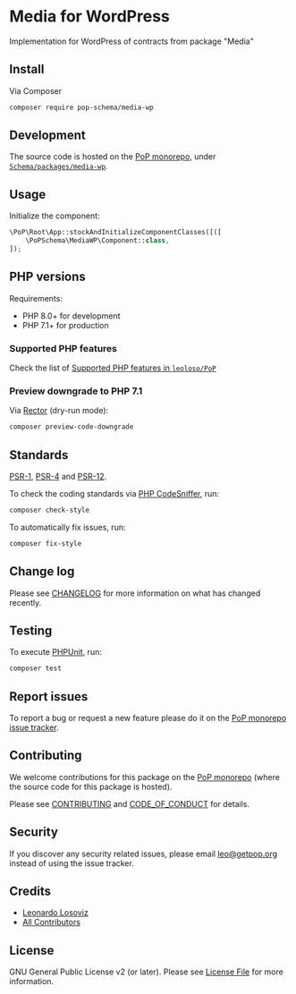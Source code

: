 # Media for WordPress

<!--
[![Build Status][ico-travis]][link-travis]
[![Quality Score][ico-code-quality]][link-code-quality]
[![Software License][ico-license]](LICENSE.md)
[![Latest Version on Packagist][ico-version]][link-packagist]
[![Coverage Status][ico-scrutinizer]][link-scrutinizer]
[![Total Downloads][ico-downloads]][link-downloads]
-->

Implementation for WordPress of contracts from package "Media"

## Install

Via Composer

``` bash
composer require pop-schema/media-wp
```

## Development

The source code is hosted on the [PoP monorepo](https://github.com/leoloso/PoP), under [`Schema/packages/media-wp`](https://github.com/leoloso/PoP/tree/master/layers/Schema/packages/media-wp).

## Usage

Initialize the component:

``` php
\PoP\Root\App::stockAndInitializeComponentClasses([([
    \PoPSchema\MediaWP\Component::class,
]);
```

## PHP versions

Requirements:

- PHP 8.0+ for development
- PHP 7.1+ for production

### Supported PHP features

Check the list of [Supported PHP features in `leoloso/PoP`](https://github.com/leoloso/PoP/blob/master/docs/supported-php-features.md)

### Preview downgrade to PHP 7.1

Via [Rector](https://github.com/rectorphp/rector) (dry-run mode):

```bash
composer preview-code-downgrade
```

## Standards

[PSR-1](https://www.php-fig.org/psr/psr-1), [PSR-4](https://www.php-fig.org/psr/psr-4) and [PSR-12](https://www.php-fig.org/psr/psr-12).

To check the coding standards via [PHP CodeSniffer](https://github.com/squizlabs/PHP_CodeSniffer), run:

``` bash
composer check-style
```

To automatically fix issues, run:

``` bash
composer fix-style
```

## Change log

Please see [CHANGELOG](CHANGELOG.md) for more information on what has changed recently.

## Testing

To execute [PHPUnit](https://phpunit.de/), run:

``` bash
composer test
```

## Report issues

To report a bug or request a new feature please do it on the [PoP monorepo issue tracker](https://github.com/leoloso/PoP/issues).

## Contributing

We welcome contributions for this package on the [PoP monorepo](https://github.com/leoloso/PoP) (where the source code for this package is hosted).

Please see [CONTRIBUTING](CONTRIBUTING.md) and [CODE_OF_CONDUCT](CODE_OF_CONDUCT.md) for details.

## Security

If you discover any security related issues, please email leo@getpop.org instead of using the issue tracker.

## Credits

- [Leonardo Losoviz][link-author]
- [All Contributors][link-contributors]

## License

GNU General Public License v2 (or later). Please see [License File](LICENSE.md) for more information.

[ico-version]: https://img.shields.io/packagist/v/pop-schema/media-wp.svg?style=flat-square
[ico-license]: https://img.shields.io/badge/license-GPLv2-brightgreen.svg?style=flat-square
[ico-travis]: https://img.shields.io/travis/pop-schema/media-wp/master.svg?style=flat-square
[ico-scrutinizer]: https://img.shields.io/scrutinizer/coverage/g/pop-schema/media-wp.svg?style=flat-square
[ico-code-quality]: https://img.shields.io/scrutinizer/g/pop-schema/media-wp.svg?style=flat-square
[ico-downloads]: https://img.shields.io/packagist/dt/pop-schema/media-wp.svg?style=flat-square

[link-packagist]: https://packagist.org/packages/pop-schema/media-wp
[link-travis]: https://travis-ci.org/pop-schema/media-wp
[link-scrutinizer]: https://scrutinizer-ci.com/g/pop-schema/media-wp/code-structure
[link-code-quality]: https://scrutinizer-ci.com/g/pop-schema/media-wp
[link-downloads]: https://packagist.org/packages/pop-schema/media-wp
[link-author]: https://github.com/leoloso
[link-contributors]: ../../../../../../contributors

